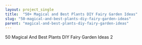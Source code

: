 ```yaml
---
layout: project_single
title:  "50+ Magical and Best Plants DIY Fairy Garden Ideas"
slug: "50-magical-and-best-plants-diy-fairy-garden-ideas"
parent: "magical-and-best-plants-diy-fairy-garden-ideas"
---
```

50 Magical And Best Plants DIY Fairy Garden Ideas 2